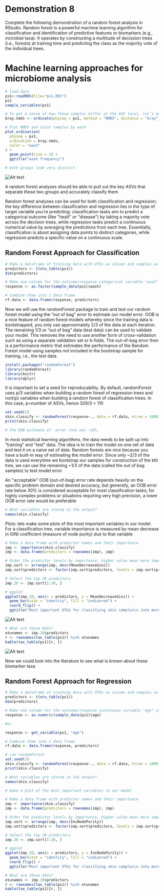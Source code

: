 # Demonstration 8
Complete the following demonstration of a random forest analysis in RStudio. Random forest is a powerful machine learning algorithm for classification and identification of predictive features or biomarkers (e.g., mcirobial taxa). It operates by constructing a multitude of decission trees (i.e., forests) at training time and predicting the class as the majority vote of the individual trees. 

# Machine learning approaches for microbiome analysis
```r
# load data
ps1<-readRDS(file="ps1.RDS")
ps1
sample_variables(ps1)

# To get a sense of how these samples differ at the ASV level, let’s make an NMDS to look at the bray-curtis dissimilarity of the wash groups we want to compare below
bray.nmds <- ordinate(physeq = ps1, method = "NMDS", distance = "bray")

# Plot NMDS and color samples by wash
plot_ordination(
  physeq = ps1, 
  ordination = bray.nmds, 
  color = "wash"
) + 
  geom_point(size = 3) + 
  ggtitle("wash frequency")

# both groups look very distinct 
```
![Alt text](image3.png)

A random forest analyses should be able to pull out the key ASVs that separate these two groups and accurately classify them

Random forest analyses can be used for both classification and regression; the key difference between classification and regression lies in the type of target variable you're predicting: classification tasks aim to predict a categorical outcome (like "healt" or "disease") by taking a majority vote across the decision trees, while regression tasks predict a continuous numerical value by averaging the predictions from each tree. Essentially, classification is about assigning data points to distinct categories, while regression predicts a specific value on a continuous scale.

## Random Forest Approach for Classification
```r
# Make a dataframe of training data with OTUs as column and samples as rows
predictors <- t(otu_table(ps1))
dim(predictors)

# Make one column for the outcome/response categorical variable "wash" in ps1.RDS
response <- as.factor(sample_data(ps1)$wash)

# Combine them into 1 data frame
rf.data <- data.frame(response, predictors)
```
Now we will use the randomForest package to train and test our random forest model using the “out of bag” error to estimate our model error. OOB is a nice feature of random forest models whereby since the training data is bootstrapped, you only use approximately 2/3 of the data at each iteration. The remaining 1/3 or “out of bag” data (test data) can be used to validate your model. This removes the need to use another form of cross-validation such as using a separate validation set or k-folds. The out-of-bag error then is a performance metric that estimates the performance of the Random Forest model using samples not included in the bootstrap sample for training, i.e., the test data.

```r
install.packages("randomForest")
library(randomForest)
library(knitr)
library(dplyr)
```
It is important to set a seed for reproducability. By default, randomForest uses p/3 variables when building a random forest of regression trees and root(p) variables when building a random forest of classification trees. In this case, p=number of ASVs, hence 329/3 = 110
```r
set.seed(2)
skin.classify <- randomForest(response~., data = rf.data, ntree = 1000)
print(skin.classify)

# the OOB estimate of  error rate was ~16%. 
```
In most statistical learning algorithms, the data needs to be split up into “training” and “test” data. The idea is to train the model on one set of data and test it on a naive set of data. Random forests are nice because you have a built-in way of estimating the model error. Since only ~2/3 of the data is used everytime we bootstrap our samples for construction of the kth tree, we can use the remaining ~1/3 of the data (called the out of bag samples) to test model error 

An "acceptable" OOB (out-of-bag) error rate depends heavily on the specific problem domain and desired accuracy, but generally, an OOB error rate below 30% is considered acceptable for most classification tasks; for highly complex problems or situations requiring very high precision, a lower OOB error rate would be preferable
```r
# What variables are stored in the output?
names(skin.classify)
```
Plots: lets make some plots of the most important variables in our model. For a classification tree, variable importance is measured by mean decrease in GINI coefficient (measure of node purity) due to that variable
```r
# Make a data frame with predictor names and their importance
imp <- importance(skin.classify)
imp <- data.frame(predictors = rownames(imp), imp)

# Order the predictor levels by importance, higher value mean more important:
imp.sort <- arrange(imp, desc(MeanDecreaseGini))
imp.sort$predictors <- factor(imp.sort$predictors, levels = imp.sort$predictors)

# Select the top 20 predictors
imp.20 <- imp.sort[1:20, ]

# ggplot
ggplot(imp.20, aes(x = predictors, y = MeanDecreaseGini)) +
  geom_bar(stat = "identity", fill = "indianred") +
  coord_flip() +
  ggtitle("Most important OTUs for classifying skin samples\n into more washed or less washed")
```
![Alt text](image1.png)
```r
# What are those ASVs?
otunames <- imp.20$predictors
r <- rownames(tax_table(ps1)) %in% otunames
kable(tax_table(ps1)[r, ])
```
![Alt text](image2.png)

Now we could look into the literature to see what is known about these biomarker taxa

## Random Forest Approach for Regression
```r
# Make a dataframe of training data with OTUs as column and samples as rows
predictors <- t(otu_table(ps1))
dim(predictors)

# Make one column for the outcome/response continuous variable "age" in ps1.RDS
response <- as.numeric(sample_data(ps1)$age)

#or

response <- get_variable(ps1, "age")

# Combine them into 1 data frame
rf.data <- data.frame(response, predictors)

# ran randomForest
set.seed(2)
skin.classify <- randomForest(response~., data = rf.data, ntree = 1000)
print(skin.classify)

# What variables are stored in the output?
names(skin.classify)

# make a plot of the most important variables in our model

# Make a data frame with predictor names and their importance
imp <- importance(skin.classify)
imp <- data.frame(predictors = rownames(imp), imp)

# Order the predictor levels by importance, higher value mean more important:
imp.sort <- arrange(imp, desc(IncNodePurity))
imp.sort$predictors <- factor(imp.sort$predictors, levels = imp.sort$predictors)

# Select the top 20 predictors
imp.20 <- imp.sort[1:20, ]

# ggplot
ggplot(imp.20, aes(x = predictors, y = IncNodePurity)) +
  geom_bar(stat = "identity", fill = "indianred") +
  coord_flip() +
  ggtitle("Most important OTUs for classifying skin samples\n into more washed or less washed")

# What are those ASVs?
otunames <- imp.20$predictors
r <- rownames(tax_table(ps1)) %in% otunames
kable(tax_table(ps1)[r, ])
```
